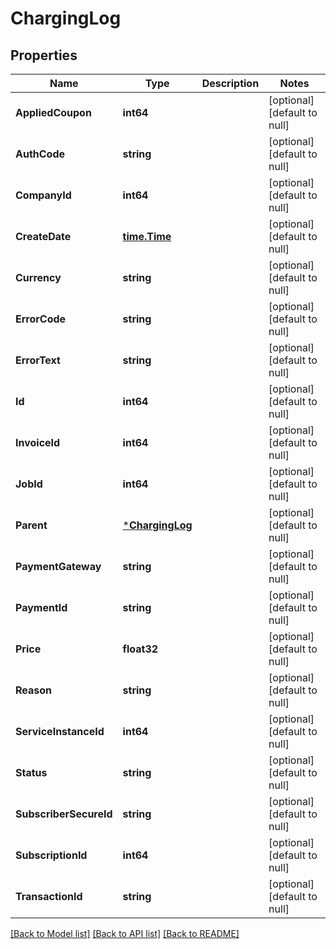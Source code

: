 # ChargingLog

## Properties
Name | Type | Description | Notes
------------ | ------------- | ------------- | -------------
**AppliedCoupon** | **int64** |  | [optional] [default to null]
**AuthCode** | **string** |  | [optional] [default to null]
**CompanyId** | **int64** |  | [optional] [default to null]
**CreateDate** | [**time.Time**](time.Time.md) |  | [optional] [default to null]
**Currency** | **string** |  | [optional] [default to null]
**ErrorCode** | **string** |  | [optional] [default to null]
**ErrorText** | **string** |  | [optional] [default to null]
**Id** | **int64** |  | [optional] [default to null]
**InvoiceId** | **int64** |  | [optional] [default to null]
**JobId** | **int64** |  | [optional] [default to null]
**Parent** | [***ChargingLog**](ChargingLog.md) |  | [optional] [default to null]
**PaymentGateway** | **string** |  | [optional] [default to null]
**PaymentId** | **string** |  | [optional] [default to null]
**Price** | **float32** |  | [optional] [default to null]
**Reason** | **string** |  | [optional] [default to null]
**ServiceInstanceId** | **int64** |  | [optional] [default to null]
**Status** | **string** |  | [optional] [default to null]
**SubscriberSecureId** | **string** |  | [optional] [default to null]
**SubscriptionId** | **int64** |  | [optional] [default to null]
**TransactionId** | **string** |  | [optional] [default to null]

[[Back to Model list]](../README.md#documentation-for-models) [[Back to API list]](../README.md#documentation-for-api-endpoints) [[Back to README]](../README.md)



